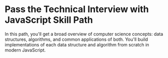 # Pass the Technical Interview with JavaScript Skill Path

In this path, you'll get a broad overview of computer science concepts: data structures, algorithms, and common applications of both. You'll build implementations of each data structure and algorithm from scratch in modern JavaScript.
